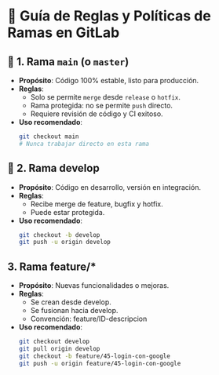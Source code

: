 # 📘 Guía de Reglas y Políticas de Ramas en GitLab

## 🔐 1. Rama `main` (o `master`)

- **Propósito**: Código 100% estable, listo para producción.
- **Reglas**:
  - Solo se permite `merge` desde `release` o `hotfix`.
  - Rama protegida: no se permite `push` directo.
  - Requiere revisión de código y CI exitoso.
- **Uso recomendado**:
  ```bash
  git checkout main
  # Nunca trabajar directo en esta rama


## 🧪 2. Rama develop

- **Propósito**: Código en desarrollo, versión en integración.
- **Reglas**:
  - Recibe merge de feature, bugfix y hotfix.
  - Puede estar protegida.
- **Uso recomendado**:
  ```bash
  git checkout -b develop
  git push -u origin develop


## 3. Rama feature/*

- **Propósito**: Nuevas funcionalidades o mejoras.
- **Reglas**:
  - Se crean desde develop.
  - Se fusionan hacia develop.
  - Convención: feature/ID-descripcion
- **Uso recomendado**:
  ```bash
  git checkout develop
  git pull origin develop
  git checkout -b feature/45-login-con-google
  git push -u origin feature/45-login-con-google
